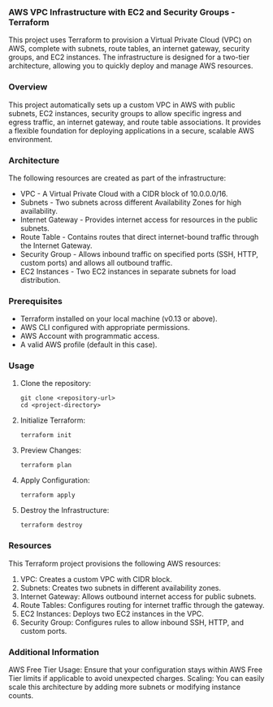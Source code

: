 ### AWS VPC Infrastructure with EC2 and Security Groups - Terraform
This project uses Terraform to provision a Virtual Private Cloud (VPC) on AWS, complete with subnets, route tables, an internet gateway, security groups, and EC2 instances. The infrastructure is designed for a two-tier architecture, allowing you to quickly deploy and manage AWS resources.

### Overview
This project automatically sets up a custom VPC in AWS with public subnets, EC2 instances, security groups to allow specific ingress and egress traffic, an internet gateway, and route table associations. It provides a flexible foundation for deploying applications in a secure, scalable AWS environment.

### Architecture
The following resources are created as part of the infrastructure:

* VPC - A Virtual Private Cloud with a CIDR block of 10.0.0.0/16.
* Subnets - Two subnets across different Availability Zones for high availability.
* Internet Gateway - Provides internet access for resources in the public subnets.
* Route Table - Contains routes that direct internet-bound traffic through the Internet Gateway.
* Security Group - Allows inbound traffic on specified ports (SSH, HTTP, custom ports) and allows all outbound traffic.
* EC2 Instances - Two EC2 instances in separate subnets for load distribution.

### Prerequisites

* Terraform installed on your local machine (v0.13 or above).
* AWS CLI configured with appropriate permissions.
* AWS Account with programmatic access.
* A valid AWS profile (default in this case).

### Usage
1. Clone the repository:
   ```
   git clone <repository-url>
   cd <project-directory>
   ```
2. Initialize Terraform:
   ```
   terraform init
   ```
3. Preview Changes:
   ```
   terraform plan
   ```
4. Apply Configuration:
   ```
   terraform apply
   ```
5. Destroy the Infrastructure:
   ```
   terraform destroy
   ```
   
### Resources
This Terraform project provisions the following AWS resources:

1. VPC: Creates a custom VPC with CIDR block.
2. Subnets: Creates two subnets in different availability zones.
3. Internet Gateway: Allows outbound internet access for public subnets.
4. Route Tables: Configures routing for internet traffic through the gateway.
5. EC2 Instances: Deploys two EC2 instances in the VPC.
6. Security Group: Configures rules to allow inbound SSH, HTTP, and custom ports.

### Additional Information
AWS Free Tier Usage: Ensure that your configuration stays within AWS Free Tier limits if applicable to avoid unexpected charges.
Scaling: You can easily scale this architecture by adding more subnets or modifying instance counts.
